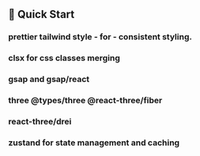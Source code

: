  

 

## 🚀 Quick Start

###   prettier tailwind style - for - consistent styling.

###   clsx for css classes merging

###   gsap and gsap/react

###   three @types/three @react-three/fiber

###   react-three/drei

###   zustand for state management and caching
